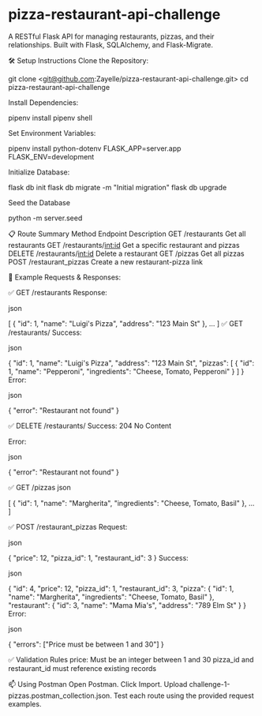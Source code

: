 # pizza-restaurant-api-challenge
A RESTful Flask API for managing restaurants, pizzas, and their relationships. Built with Flask, SQLAlchemy, and Flask-Migrate.

🛠 Setup Instructions
Clone the Repository:

git clone <git@github.com:Zayelle/pizza-restaurant-api-challenge.git>
cd pizza-restaurant-api-challenge

Install Dependencies:

pipenv install
pipenv shell

Set Environment Variables:

pipenv install python-dotenv
FLASK_APP=server.app
FLASK_ENV=development

Initialize Database:

flask db init
flask db migrate -m "Initial migration"
flask db upgrade

Seed the Database

python -m server.seed

📋 Route Summary
Method	 Endpoint	           Description
GET	      /restaurants      	Get all restaurants
GET	      /restaurants/<int:id>	Get a specific restaurant and pizzas
DELETE	  /restaurants/<int:id>	Delete a restaurant
GET   	  /pizzas	            Get all pizzas
POST	  /restaurant_pizzas	Create a new restaurant-pizza link

📮 Example Requests & Responses:

✅ GET /restaurants
Response:

json

[
  {
    "id": 1,
    "name": "Luigi's Pizza",
    "address": "123 Main St"
  },
  ...
]
✅ GET /restaurants/<id>
Success:

json

{
  "id": 1,
  "name": "Luigi's Pizza",
  "address": "123 Main St",
  "pizzas": [
    {
      "id": 1,
      "name": "Pepperoni",
      "ingredients": "Cheese, Tomato, Pepperoni"
    }
  ]
}
Error:

json

{
  "error": "Restaurant not found"
}

✅ DELETE /restaurants/<id>
Success: 204 No Content

Error:

json

{
  "error": "Restaurant not found"
}

✅ GET /pizzas
json

[
  {
    "id": 1,
    "name": "Margherita",
    "ingredients": "Cheese, Tomato, Basil"
  },
  ...
]

✅ POST /restaurant_pizzas
Request:

json

{
  "price": 12,
  "pizza_id": 1,
  "restaurant_id": 3
}
Success:

json

{
  "id": 4,
  "price": 12,
  "pizza_id": 1,
  "restaurant_id": 3,
  "pizza": {
    "id": 1,
    "name": "Margherita",
    "ingredients": "Cheese, Tomato, Basil"
  },
  "restaurant": {
    "id": 3,
    "name": "Mama Mia's",
    "address": "789 Elm St"
  }
}
Error:

json

{
  "errors": ["Price must be between 1 and 30"]
}

✅ Validation Rules
price: Must be an integer between 1 and 30
pizza_id and restaurant_id must reference existing records

📫 Using Postman
Open Postman.
Click Import.
Upload challenge-1-pizzas.postman_collection.json.
Test each route using the provided request examples.


